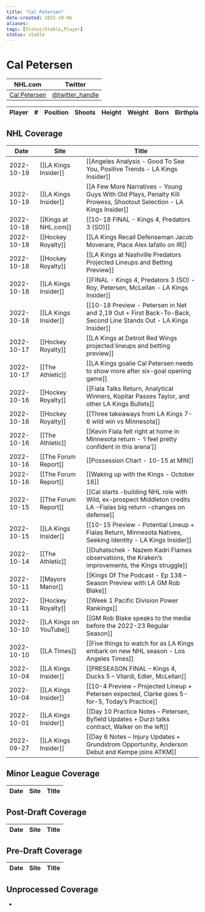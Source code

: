 ```yaml
---
title: "Cal Petersen"
date-created: 2022-10-06
aliases: 
tags: [Status/Stable,Player]
status: stable
---
```


# Cal Petersen

NHL.com | Twitter
-|-
[Cal Petersen]() | [@twitter_handle](https://twitter.com/)

| Player | \#  | Position | Shoots | Height | Weight | Born | Birthplace | Draft |
| ------ | --- | -------- | ------ | ------ | ------ | ---- | ---------- | ----- |


## NHL  Coverage
| Date       | Site                    | Title                                                                                                                |
| ---------- | ----------------------- | -------------------------------------------------------------------------------------------------------------------- |
| 2022-10-19 | [[LA Kings Insider]]    | [[Angeles Analysis - Good To See You, Positive Trends - LA Kings Insider]]                                           |
| 2022-10-19 | [[LA Kings Insider]]    | [[A Few More Narratives - Young Guys With Old Plays, Penalty Kill Prowess, Shootout Selection - LA Kings Insider]]   |
| 2022-10-18 | [[Kings at NHL.com]]    | [[10-18 FINAL - Kings 4, Predators 3 (SO)]]                                                                          |
| 2022-10-18 | [[Hockey Royalty]]      | [[LA Kings Recall Defenseman Jacob Moverare, Place Alex Iafallo on IR]]                                              |
| 2022-10-18 | [[Hockey Royalty]]      | [[LA Kings at Nashville Predators Projected Lineups and Betting Preview]]                                            |
| 2022-10-18 | [[LA Kings Insider]]    | [[FINAL - Kings 4, Predators 3 (SO) - Roy, Petersen, McLellan - LA Kings Insider]]                                   |
| 2022-10-18 | [[LA Kings Insider]]    | [[10-18 Preview - Petersen in Net and 2,19 Out + First Back-To-Back, Second Line Stands Out - LA Kings Insider]]     |
| 2022-10-17 | [[Hockey Royalty]]      | [[LA Kings at Detroit Red Wings projected lineups and betting preview]]                                              |
| 2022-10-17 | [[The Athletic]]        | [[LA Kings goalie Cal Petersen needs to show more after six-goal opening game]]                                      |
| 2022-10-16 | [[Hockey Royalty]]      | [[Fiala Talks Return, Analytical Winners, Kopitar Passes Taylor, and other LA Kings Bullets]]                        |
| 2022-10-16 | [[Hockey Royalty]]      | [[Three takeaways from LA Kings 7-6 wild win vs Minnesota]]                                                          |
| 2022-10-16 | [[The Athletic]]        | [[Kevin Fiala felt right at home in Minnesota return - ‘I feel pretty confident in this arena’]]                     |
| 2022-10-16 | [[The Forum Report]]    | [[Possession Chart - 10-15 at MIN]]                                                                                  |
| 2022-10-16 | [[The Forum Report]]    | [[Waking up with the Kings - October 16]]                                                                            |
| 2022-10-15 | [[The Forum Report]]    | [[Cal starts -building NHL role with Wild, ex-prospect Middleton credits LA -Fialas big return -changes on defense]] |
| 2022-10-15 | [[LA Kings Insider]]    | [[10-15 Preview - Potential Lineup + Fialas Return, Minnesota Natives, Seeking Identity - LA Kings Insider]]         |
| 2022-10-14 | [[The Athletic]]        | [[Duhatschek - Nazem Kadri Flames observations, the Kraken’s improvements, the Kings struggle]]                      |
| 2022-10-11 | [[Mayors Manor]]        | [[Kings Of The Podcast - Ep 138 – Season Preview with LA GM Rob Blake]]                                              |
| 2022-10-11 | [[Hockey Royalty]]      | [[Week 1 Pacific Division Power Rankings]]                                                                           |
| 2022-10-10 | [[LA Kings on YouTube]] | [[GM Rob Blake speaks to the media before the 2022-23 Regular Season]]                                               |
| 2022-10-10 | [[LA Times]]            | [[Five things to watch for as LA Kings embark on new NHL season - Los Angeles Times]]                                |
| 2022-10-04 | [[LA Kings Insider]]    | [[PRESEASON FINAL – Kings 4, Ducks 5 – Vilardi, Edler, McLellan]]                                                    |
| 2022-10-04 | [[LA Kings Insider]]    | [[10-4 Preview – Projected Lineup + Petersen expected, Clarke goes 5-for-5, Today’s Practice]]                       |
| 2022-10-01 | [[LA Kings Insider]]    | [[Day 10 Practice Notes – Petersen, Byfield Updates + Durzi talks contract, Walker on the left]]                     |
| 2022-09-27 | [[LA Kings Insider]]    | [[Day 6 Notes – Injury Updates + Grundstrom Opportunity, Anderson Debut and Kempe joins ATKM]]                       |



## Minor League Coverage
Date | Site |  Title
---|---|---



## Post-Draft Coverage
Date | Site |  Title
---|---|---



## Pre-Draft Coverage
Date | Site |  Title
---|---|---


## Unprocessed Coverage
- 
